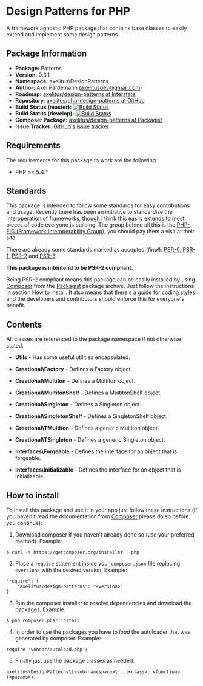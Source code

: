 # Design Patterns for PHP

A framework agnostic PHP package that contains base classes to easily extend and implement some design patterns.

## Package Information

* **Package:** Patterns
* **Version:** 0.3.1
* **Namespace:** axelitus\DesignPatterns
* **Author:** Axel Pardemann (axelitusdev@gmail.com)
* **Roadmap:** [axelitus/design-patterns at Interstate](http://roadma.ps/2TA "axelitus/design-patterns at Interstate")
* **Repository**: [axelitus/php-design-patterns at GitHub](https://github.com/axelitus/php-design-patterns "axelitus/php-design-patterns at GitHub")
* **Build Status (master):** [![Build Status](https://secure.travis-ci.org/axelitus/php-design-patterns.png?branch=master)](http://travis-ci.org/axelitus/php-design-patterns)
* **Build Status (develop):** [![Build Status](https://secure.travis-ci.org/axelitus/php-design-patterns.png?branch=develop)](http://travis-ci.org/axelitus/php-design-patterns)
* **Composer Package:** [axelitus/design-patterns at Packagist](http://packagist.org/packages/axelitus/design-patterns "axelitus/design-patterns at Packagist")
* **Issue Tracker:** [GitHub's issue tracker](https://github.com/axelitus/php-design-patterns/issues "GitHub's issue tracker")

## Requirements

The requirements for this package to work are the following:

* PHP >= 5.4.*

## Standards

This package is intended to follow some standards for easy contributions and usage. Recently there has been an initiative to standardize the interoperation of frameworks, though I think this easily extends to most pieces of code everyone is building. The group behind all this is the [PHP-FIG (Framework Interoperability Group)](http://www.php-fig.org), you should pay them a visit at their site.

There are already some standards marked as accepted (_final_): [PSR-0](https://github.com/php-fig/fig-standards/blob/master/accepted/PSR-0.md), [PSR-1](https://github.com/php-fig/fig-standards/blob/master/accepted/PSR-1-basic-coding-standard.md), [PSR-2](https://github.com/php-fig/fig-standards/blob/master/accepted/PSR-2-coding-style-guide.md) and [PSR-3](https://github.com/php-fig/fig-standards/blob/master/accepted/PSR-3-logger-interface.md).

**This package is intentend to be PSR-2 compliant.**

Being PSR-2 compliant means this package can be easily installed by using [Composer](getcomposer.org) from the [Packagist](http://packagist.org) package archive. Just follow the instructions in section [How to install](#how-to-install). It also means that there's a [guide for coding styles](https://github.com/php-fig/fig-standards/blob/master/accepted/PSR-2-coding-style-guide.md) and the developers and contributors should enforce this for everyone's benefit.

## Contents

All classes are referenced to the package namespace if not otherwise stated.

 - **Utils** - Has some useful utilities encapsulated.

 - **Creational\Factory** - Defines a Factory object.
 - **Creational\Multiton** - Defines a Multiton object.
 - **Creational\MultitonShelf** - Defines a MultitonShelf object.
 - **Creational\Singleton** - Defines a Singleton object.
 - **Creational\SingletonShelf** - Defines a SingletonShelf object.
 - **Creational\TMultiton** - Defines a generic Multiton object.
 - **Creational\TSingleton** - Defines a generic Singleton object.

 - **Interfaces\Forgeable** - Defines the interface for an object that is forgeable.
 - **Interfaces\Initializable** - Defines the interface for an object that is initializable.

## How to install

To install this package and use it in your app just follow these instructions (if you haven't read the documentation from [Composer](http://getcomposer.org) please do so before you continue):

1. Download composer if you haven't already done so (use your preferred method). Example:
```
$ curl -s https://getcomposer.org/installer | php
```

2. Place a `require` statement inside your `composer.json` file replacing `<version>` with the desired version. Example:
```
"require": {
    "axelitus/design-patterns": "<version>"
}
```

3. Run the composer installer to resolve dependencies and download the packages. Example:
```
$ php composer.phar install
```

4. In order to use the packages you have to _load_ the autoloader that was generated by composer. Example:
```
require 'vendor/autoload.php';
```

5. Finally just use the package classes as needed:
```
axelitus\DesignPatterns\[<sub-namespace>\...]<class>::<function>(<params>);
```
